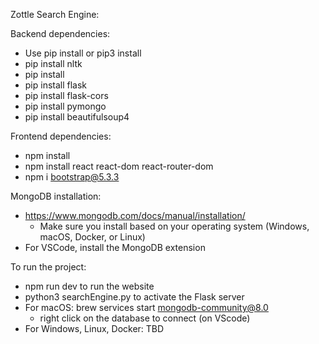Zottle Search Engine:

Backend dependencies:
- Use pip install or pip3 install
- pip install nltk
- pip install 
- pip install flask
- pip install flask-cors
- pip install pymongo
- pip install beautifulsoup4

Frontend dependencies:
- npm install
- npm install react react-dom react-router-dom
- npm i bootstrap@5.3.3

MongoDB installation: 
- https://www.mongodb.com/docs/manual/installation/
  - Make sure you install based on your operating system (Windows, macOS, Docker, or Linux)
- For VSCode, install the MongoDB extension


To run the project:
- npm run dev to run the website
- python3 searchEngine.py to activate the Flask server
- For macOS: brew services start mongodb-community@8.0
  - right click on the database to connect (on VScode)
- For Windows, Linux, Docker: TBD